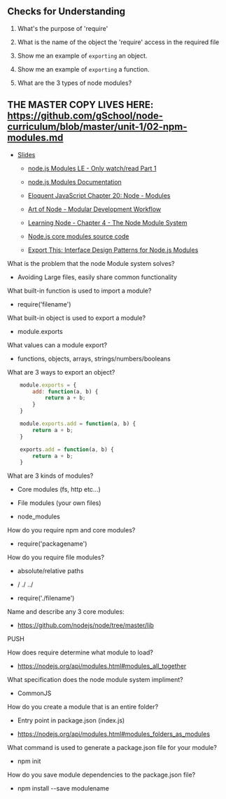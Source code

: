## Checks for Understanding

1. What's the purpose of 'require'

1. What is the name of the object the 'require' access in the required file

1. Show me an example of `exporting` an object.

1. Show me an example of `exporting` a function.

1. What are the 3 types of node modules?


## THE MASTER COPY LIVES HERE: https://github.com/gSchool/node-curriculum/blob/master/unit-1/02-npm-modules.md

- [Slides](https://docs.google.com/presentation/d/1HEoACJT2P_o_saykrj1MOG4qRpwiBm8c3CiUWsQtKOU/edit?usp=sharing)

	- [node.js Modules LE - Only watch/read Part 1](https://students.galvanize.com/curriculums/6/learning_experiences/51)

	- [node.js Modules Documentation](https://nodejs.org/api/modules.html)

	- [Eloquent JavaScript Chapter 20: Node - Modules](http://eloquentjavascript.net/20_node.html#h_BOlGLA/wK7)

	- [Art of Node - Modular Development Workflow](https://github.com/maxogden/art-of-node#modular-development-workflow)

	- [Learning Node - Chapter 4 - The Node Module System](https://www.safaribooksonline.com/library/view/learning-node/9781449326128/ch04.html)

	- [Node.js core modules source code](https://github.com/nodejs/node/tree/master/lib)

	- [Export This: Interface Design Patterns for Node.js Modules](http://bites.goodeggs.com/posts/export-this/)


What is the problem that the node Module system solves?

 - Avoiding Large files, easily share common functionality

What built-in function is used to import a module?

 - require('filename')


What built-in object is used to export a module?

 - module.exports

What values can a module export?

 - functions, objects, arrays, strings/numbers/booleans


What are 3 ways to export an object?

```js
	module.exports = {
		add: function(a, b) {
			return a + b;
		}
	}

	module.exports.add = function(a, b) {
		return a + b;
	}

	exports.add = function(a, b) {
		return a + b;
	}
```

What are 3 kinds of modules?

 - Core modules (fs, http etc...)

 - File modules (your own files)

 - node_modules

How do you require npm and core modules?

 - require('packagename')

How do you require file modules?

 - absolute/relative paths

 - / ./ ../

 - require('./filename')

Name and describe any 3 core modules:

 - https://github.com/nodejs/node/tree/master/lib

PUSH

How does require determine what module to load?

 - https://nodejs.org/api/modules.html#modules_all_together

What specification does the node module system impliment?

 - CommonJS

How do you create a module that is an entire folder?

 - Entry point in package.json (index.js)

 - https://nodejs.org/api/modules.html#modules_folders_as_modules

What command is used to generate a package.json file for your module?

 - npm init

How do you save module dependencies to the package.json file?

 - npm install --save modulename

